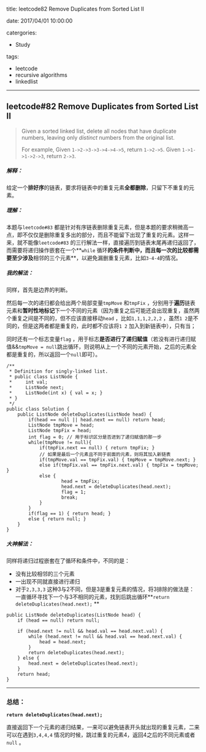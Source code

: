 title: leetcode82 Remove Duplicates from Sorted List II

date: 2017/04/01 10:00:00

catergories:

- Study

tags:

- leetcode
- recursive algorithms
- linkedlist

---

## leetcode#82 Remove Duplicates from Sorted List II

>Given a sorted linked list, delete all nodes that have duplicate numbers, leaving only *distinct* numbers from the original list.
>
>For example,
>Given `1->2->3->3->4->4->5`, return `1->2->5`.
>Given `1->1->1->2->3`, return `2->3`.

##### 解释：

给定一个**排好序**的链表，要求将链表中的重复元素**全都删除**，只留下不重复的元素。

##### 理解：

本题与`leetcode#83` 都是针对有序链表删除重复元素，但是本题的要求稍微高一点，即不仅仅是删除重复多出的部分，而且不能留下出现了重复的元素。这样一来，就不能像`leetcode#83` 的三行解法一样，直接遍历到链表末尾再递归返回了，而需要将递归操作嵌套在一个**`while` 循环**的条件判断中，而且每一次的比较都需要至少涉及**相邻的三个元素**，以避免漏删重复元素，比如`3-4-4`的情况。

##### 我的解法：

同样，首先是边界的判断。

然后每一次的递归都会给出两个局部变量`tmpMove` 和`tmpFix` ，分别用于**遍历**链表元素和**暂时性地标记**下一个不同的元素（因为重复之后可能还会出现重复，虽然两个重复之间是不同的，但不应该直接移动`head` ，比如`1,1,1,2,2,2` ，虽然`1 2`是不同的，但是这两者都是重复的，此时都不应该将`1 2` 加入到新链表中），只有当；

同时还有一个标志变量`flag` ，用于标志**是否进行了递归赋值**（若没有进行递归赋值&&`tmpMove = null`跳出循环，则说明从上一个不同的元素开始，之后的元素全都是重复的，所以返回一个`null`即可）。

```
/**
 * Definition for singly-linked list.
 * public class ListNode {
 *     int val;
 *     ListNode next;
 *     ListNode(int x) { val = x; }
 * }
 */
public class Solution {
    public ListNode deleteDuplicates(ListNode head) {
        if(head == null || head.next == null) return head;
        ListNode tmpMove = head;
        ListNode tmpFix = head;
        int flag = 0; // 用于标识区分是否进到了递归赋值的那一步
        while(tmpMove != null){
            if(tmpFix.next == null) { return tmpFix; } 
            // 如果是最后一个元素且不同于前面的元素，则将其加入新链表
            if(tmpMove.val == tmpFix.val) { tmpMove = tmpMove.next; }            
            else if(tmpFix.val == tmpFix.next.val) { tmpFix = tmpMove; }
            else {  
                    head = tmpFix;
                    head.next = deleteDuplicates(head.next);
                    flag = 1;
                    break;
            }
        }
        if(flag == 1) { return head; }
        else { return null; }
    }
}
```

##### 大神解法：

同样将递归过程嵌套在了循环和条件中，不同的是：

- 没有比较相邻的三个元素
- 一出现不同就直接进行递归
- 对于`2,3,3,3` 这种3与2不同，但是3是重复元素的情况，将3排除的做法是：一直循环寻找下一个与3不相同的元素，找到后跳出循环**`return deleteDuplicates(head.next);` **

```
public ListNode deleteDuplicates(ListNode head) {
    if (head == null) return null; 
    
    if (head.next != null && head.val == head.next.val) {
        while (head.next != null && head.val == head.next.val) {
            head = head.next;
        }
        return deleteDuplicates(head.next);
    } else {
        head.next = deleteDuplicates(head.next);
    }
    return head;
}
```

---

### 总结：

**`return deleteDuplicates(head.next);`** 

直接返回下一个元素的递归结果，一来可以避免链表开头就出现的重复元素，二来可以在遇到`3,4,4,4` 情况的时候，跳过重复的元素4，返回4之后的不同元素或者`null` 。